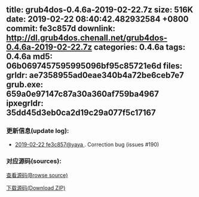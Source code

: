 title: grub4dos-0.4.6a-2019-02-22.7z
size: 516K
date: 2019-02-22 08:40:42.482932584 +0800
commit: fe3c857d
downlink: http://dl.grub4dos.chenall.net/grub4dos-0.4.6a-2019-02-22.7z
categories: 0.4.6a
tags: 0.4.6a
md5: 06b0697457595995096bf95c85721e6d
files:
  grldr: ae7358955ad0eae340b4a72be6ceb7e7
  grub.exe: 659a0e97147c87a30a360af759ba4967
  ipxegrldr: 35dd45d3eb0ca2d19c29a077f5c17167
---

### 更新信息(update log):
  * [2019-02-22 fe3c857@yaya ](https://github.com/chenall/grub4dos/commit/fe3c857d329903a9e2f4dfa4c562be0653ae1a8c)     ﻿. Correction bug (issues #190)


### 对应源码(sources):
  [查看源码(Browse source)](https://github.com/chenall/grub4dos/tree/fe3c857d329903a9e2f4dfa4c562be0653ae1a8c)

  [下载源码(Download ZIP)](https://github.com/chenall/grub4dos/archive/fe3c857d329903a9e2f4dfa4c562be0653ae1a8c.zip)
